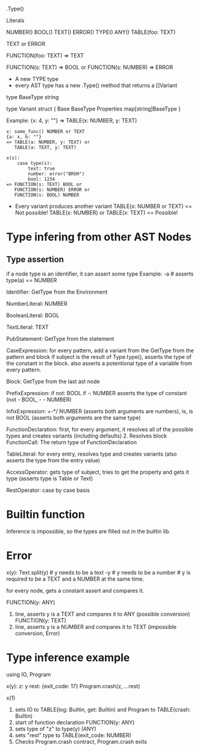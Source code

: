 .Type()

Literals

NUMBER()
BOOL()
TEXT()
ERROR()
TYPE()
ANY()
TABLE(foo: TEXT)

TEXT or ERROR

FUNCTION(foo: TEXT) => TEXT

FUNCTION(s: TEXT) => BOOL or FUNCTION(s: NUMBER) => ERROR

- A new TYPE type
- every AST type has a new .Type() method that returns a []Variant

type BaseType string

type Variant struct {
    Base BaseType
    Properties map[string]BaseType
}

Example:
    {x: 4, y: ""}
    => TABLE(x: NUMBER, y: TEXT)

    x: some_func() NUMBER or TEXT
    {a: x, b: ""}
    => TABLE(a: NUMBER, y: TEXT) or
       TABLE(a: TEXT, y: TEXT)

    x(s):
        case type(s):
            text: true
            number: error("BRUH")
            bool: 1234
    => FUNCTION(s: TEXT) BOOL or
       FUNCTION(s: NUMBER) ERROR or
       FUNCTION(s: BOOL) NUMBER

- Every variant produces another variant
TABLE(x: NUMBER or TEXT) <= Not possible!
TABLE(x: NUMBER) or TABLE(x: TEXT) <= Possible!

# Type infering from other AST Nodes

## Type assertion
if a node type is an identifier, it can assert some type
Example:
    -a # asserts type(a) == NUMBER

Identifier: GetType from the Environment

NumberLiteral: NUMBER

BooleanLiteral: BOOL

TextLiteral: TEXT

PubStatement: GetType from the statement

CaseExpression:
    for every pattern, add a variant from the GetType from the pattern and block
    if subject is the result of Type.type(), asserts the type of the constant in the block.
    also asserts a potentional type of a variable from every pattern.

Block: GetType from the last ast node

PrefixExpression:
    if not: BOOL
    if -: NUMBER
    asserts the type of constant (not - BOOL, - - NUMBER)

InfixExpression:
+-*/ NUMBER (asserts both arguments are numbers), is, is not BOOL (asserts both arguments are the same type)

FunctionDeclaration:
    first, for every argument, it resolves all of the possible types and creates variants (including defaults)
    2. Resolves block
FunctionCall: The return type of FunctionDeclaration

TableLiteral:
    for every entry, resolves type and creates variants (also asserts the type from the entry value)

AccessOperator: gets type of subject, tries to get the property and gets it type (asserts type is Table or Text)

RestOperator: case by case basis

# Builtin function
Inference is impossible, so the types are filled out in the builtin lib.

# Error
x(y):
    Text.split(y) # y needs to be a text
    -y # y needs to be a number
    # y is required to be a TEXT and a NUMBER at the same time.

for every node, gets a constant assert and compares it.

FUNCTION(y: ANY)
1. line, asserts y is a TEXT and compares it to ANY (possible conversion)
FUNCTION(y: TEXT)
2. line, asserts y is a NUMBER and compares it to TEXT (impossible conversion, Error)

# Type inference example

using IO, Program


x(y):
    z: y
    rest: {exit_code: 17}
    Program.crash(z, ...rest)

x(1)

1. sets IO to TABLE(log: Builtin, get: Builtin) and Program to TABLE(crash: Builtin)
2. start of function declaration FUNCTION(y: ANY)
3. sets type of "z" to type(y) (ANY)
4. sets "rest" type to TABLE(exit_code: NUMBER)
5. Checks Program.crash contract, Program.crash exits